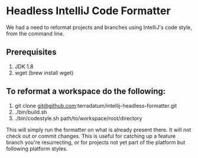 # Headless IntelliJ Code Formatter

We had a need to reformat projects and branches using IntelliJ's code style, from the command line.

## Prerequisites

1. JDK 1.8
3. wget (brew install wget)

## To reformat a workspace do the following:

1. git clone git@github.com:terradatum/intellij-headless-formatter.git
2. ./bin/build.sh
3. ./bin/codestyle.sh path/to/workspace/root/directory

This will simply run the formatter on what is already present there. It will not check out or commit changes. This is
useful for catching up a feature branch you're resurrecting, or for projects not yet part of the platform but following 
platform styles.
